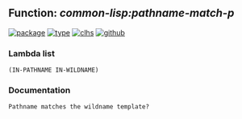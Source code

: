 ## Function: ***common-lisp:pathname-match-p***
[![package](https://img.shields.io/badge/Package-COMMON--LISP-5f9ea0.svg?style=social&colorA=999999)](../) [![type](https://img.shields.io/badge/Type-Function-5f9ea0.svg?style=social&colorA=999999)](../#function) [![clhs](https://img.shields.io/badge/CLHS-PATHNAME--MATCH--P-5f9ea0.svg?style=social&colorA=999999)](http://www.lispworks.com/documentation/HyperSpec/Body/f_pn_mat.htm) [![github](https://img.shields.io/badge/GitHub-View_the_source-5f9ea0.svg?style=social&colorA=999999&logo=github)](https://github.com/sbcl/sbcl/blob/master/src/code/target-pathname.lisp/) 
### Lambda list
```
(IN-PATHNAME IN-WILDNAME)
```
### Documentation
```
Pathname matches the wildname template?
```
